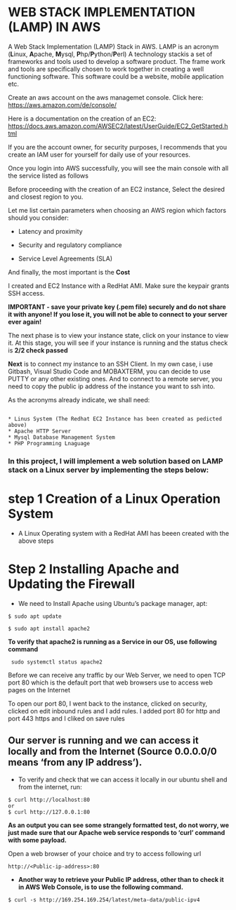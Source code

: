 # WEB STACK IMPLEMENTATION (LAMP) IN AWS

A Web Stack Implementation (LAMP) Stack in AWS. LAMP is an acronym (**L**inux, **A**pache, **M**ysql, **P**hp/**P**ython/**P**erl)
A technology stackis a set of frameworks and tools used to develop a software product. The frame work and tools are specifically chosen to work together in creating a well functioning software. This software could be a website, mobile application etc.

Create an aws account on the aws managemet console. Click here: https://aws.amazon.com/de/console/

Here is a documentation on the creation of an EC2: https://docs.aws.amazon.com/AWSEC2/latest/UserGuide/EC2_GetStarted.html

If you are the account owner, for security purposes, I recommends that you create an IAM user for yourself for daily use of your resources.

Once you login into AWS successfully, you will see the main console with all the service listed as follows

Before proceeding with the creation of an EC2 instance, Select the desired and closest region to you.

Let me list certain parameters when choosing an AWS region which factors should you consider:

* Latency and proximity

* Security and regulatory compliance

* Service Level Agreements (SLA)

And finally, the most important is the **Cost**

I created and EC2 Instance with a RedHat AMI. Make sure the keypair grants SSH access.

**IMPORTANT - save your private key (.pem file) securely and do not share it with anyone! If you lose it, you will not be able to connect to your server ever again!**

The next phase is to view your instance state, click on your instance to view it. 
At this stage, you will see if your instance is running and the status check is **2/2 check passed**

**Next** is to connect my instance to an SSH Client. 
In my own case, i use Gitbash, Visual Studio Code and MOBAXTERM, you can decide to use PUTTY or any other existing ones.
And to connect to a remote server, you need to copy the public ip address of the instance you want to ssh into.

As the acronyms already indicate, we shall need:

```

* Linus System (The Redhat EC2 Instance has been created as pedicted above)
* Apache HTTP Server
* Mysql Database Management System 
* PHP Programming Lnaguage

```


### In this project, I will implement a web solution based on LAMP stack on a Linux server by implementing the steps below:

# step 1  Creation of a Linux Operation System
* A Linux Operating system with a RedHat AMI has beeen created with the above steps 


# Step 2  Installing Apache and Updating the Firewall
* We need to Install Apache using Ubuntu’s package manager, apt:


```
$ sudo apt update

$ sudo apt install apache2
```

**To verify that apache2 is running as a Service in our OS, use following command**

```
 sudo systemctl status apache2
 ```


Before we can receive any traffic by our Web Server, we need to open TCP port 80 which is the default port that web browsers use to access web pages on the Internet

To open our port 80, I went back to the instance, clicked on security, clicked on edit inbound rules and I add rules.
I added port 80 for http and port 443 https and I cliked on save rules
## Our server is running and we can access it locally and from the Internet (Source 0.0.0.0/0 means ‘from any IP address’).
 
* To verify and check that we can access it locally in our ubuntu shell and from the internet, run:

```
$ curl http://localhost:80
or
$ curl http://127.0.0.1:80
```


**As an output you can see some strangely formatted test, do not worry, we just made sure that our Apache web service responds to ‘curl’ command with some payload.**

Open a web browser of your choice and try to access following url


```
http://<Public-ip-address>:80
```

*  **Another way to retrieve your Public IP address, other than to check it in AWS Web Console, is to use the following command.**

```
$ curl -s http://169.254.169.254/latest/meta-data/public-ipv4

